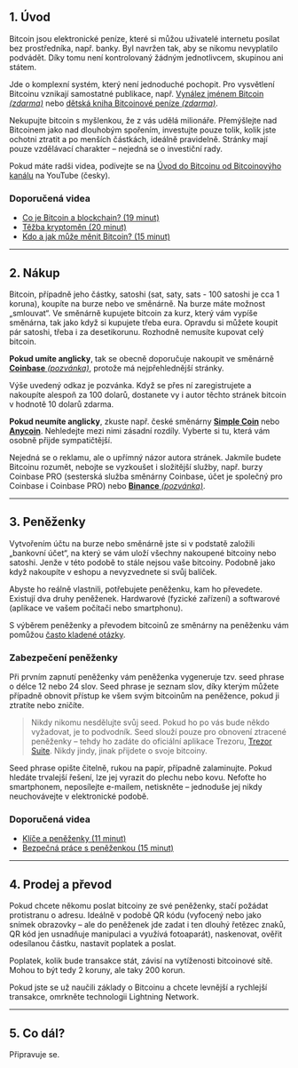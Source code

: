 ## 1. Úvod
Bitcoin jsou elektronické peníze, které si můžou uživatelé internetu posílat bez prostředníka, např. banky. Byl navržen tak, aby se nikomu nevyplatilo podvádět. Díky tomu není kontrolovaný žádným jednotlivcem, skupinou ani státem.

Jde o komplexní systém, který není jednoduché pochopit. Pro vysvětlení Bitcoinu vznikají samostatné publikace, např. [Vynález jménem Bitcoin *(zdarma)*](https://braiins.com/blog/vynalez-jmenem-bitcoin) nebo [dětská kniha Bitcoinové peníze *(zdarma)*](https://braiins.com/blog/bitcoinove-penize).‍

Nekupujte bitcoin s myšlenkou, že z vás udělá milionáře. Přemýšlejte nad Bitcoinem jako nad dlouhobým spořením, investujte pouze tolik, kolik jste ochotni ztratit a po menších částkách, ideálně pravidelně. Stránky mají pouze vzdělávací charakter – nejedná se o investiční rady.

Pokud máte radši videa, podívejte se na [Úvod do Bitcoinu od Bitcoinovýho kanálu](https://www.youtube.com/watch?v=Z92ADb5i42s&list=PLiD1OrtvRy70RQ8k5HH0E3vHQPpEIJJhZ) na YouTube (česky).

### Doporučená videa
- [Co je Bitcoin a blockchain? (19 minut)](https://www.youtube.com/watch?v=KSKY1P9qLk4&list=PLiD1OrtvRy70RQ8k5HH0E3vHQPpEIJJhZ&index=5)
- [Těžba kryptoměn (20 minut)](https://www.youtube.com/watch?v=aSlEaZFoJmU&list=PLiD1OrtvRy70RQ8k5HH0E3vHQPpEIJJhZ&index=21)
- [Kdo a jak může měnit Bitcoin? (15 minut)](https://www.youtube.com/watch?v=z7e1Dw-0aEk&list=PLiD1OrtvRy70RQ8k5HH0E3vHQPpEIJJhZ&index=32)

___

## 2. Nákup
Bitcoin, případně jeho částky, satoshi (sat, saty, sats - 100 satoshi je cca 1 koruna), koupíte na burze nebo ve směnárně. Na burze máte možnost „smlouvat“. Ve směnárně kupujete bitcoin za kurz, který vám vypíše směnárna, tak jako když si kupujete třeba eura. Opravdu si můžete koupit pár satoshi, třeba i za desetikorunu. Rozhodně nemusíte kupovat celý bitcoin.


**Pokud umíte anglicky**, tak se obecně doporučuje nakoupit ve směnárně [**Coinbase** *(pozvánka)*](https://www.coinbase.com/join/kukla_g6), protože má nejpřehlednější stránky.

Výše uvedený odkaz je pozvánka. Když se přes ní zaregistrujete a nakoupíte alespoň za 100 dolarů, dostanete vy i autor těchto stránek bitcoin v hodnotě 10 dolarů zdarma.

**Pokud neumíte anglicky**, zkuste např. české směnárny [**Simple Coin**](http://simplecoin.eu) nebo [**Anycoin**](https://www.anycoin.cz). Nehledejte mezi nimi zásadní rozdíly. Vyberte si tu, která vám osobně přijde sympatičtější.

Nejedná se o reklamu, ale o upřímný názor autora stránek. Jakmile budete Bitcoinu rozumět, nebojte se vyzkoušet i složitější služby, např. burzy Coinbase PRO (sesterská služba směnárny Coinbase, účet je společný pro Coinbase i Coinbase PRO) nebo [**Binance** *(pozvánka)*](https://www.binance.com/en/register?ref=I7KS47QB).

___

## 3. Peněženky
Vytvořením účtu na burze nebo směnárně jste si v podstatě založili „bankovní účet“, na který se vám uloží všechny nakoupené bitcoiny nebo satoshi. Jenže v této podobě to stále nejsou vaše bitcoiny. Podobně jako když nakoupíte v eshopu a nevyzvednete si svůj balíček.

Abyste ho reálně vlastnili, potřebujete peněženku, kam ho převedete. Existují dva druhy peněženek. Hardwarové (fyzické zařízení) a softwarové (aplikace ve vašem počítači nebo smartphonu).

S výběrem peněženky a převodem bitcoinů ze směnárny na peněženku vám pomůžou [často kladené otázky](#penezenky-faq).

### Zabezpečení peněženky
Při prvním zapnutí peněženky vám peněženka vygeneruje tzv. seed phrase o délce 12 nebo 24 slov. Seed phrase je seznam slov, díky kterým můžete případně obnovit přístup ke všem svým bitcoinům na peněžence, pokud ji ztratíte nebo zničíte.

> Nikdy nikomu nesdělujte svůj seed. Pokud ho po vás bude někdo vyžadovat, je to podvodník. Seed slouží pouze pro obnovení ztracené peněženky – tehdy ho zadáte do oficiální aplikace Trezoru, [Trezor Suite](https://suite.trezor.io/). Nikdy jindy, jinak přijdete o svoje bitcoiny.

Seed phrase opište čitelně, rukou na papír, případně zalaminujte. Pokud hledáte trvalejší řešení, lze jej vyrazit do plechu nebo kovu. Nefoťte ho smartphonem, neposílejte e-mailem, netiskněte – jednoduše jej nikdy neuchovávejte v elektronické podobě.

### Doporučená videa
- [Klíče a peněženky (11 minut)](https://www.youtube.com/watch?v=4CqyY53dDJU&list=PLiD1OrtvRy70RQ8k5HH0E3vHQPpEIJJhZ&index=20)
- [Bezpečná práce s peněženkou (15 minut)](https://www.youtube.com/watch?v=55sn9T7QNbQ&list=PLiD1OrtvRy70RQ8k5HH0E3vHQPpEIJJhZ&index=55)

___

## 4. Prodej a převod
Pokud chcete někomu poslat bitcoiny ze své peněženky, stačí požádat protistranu o adresu. Ideálně v podobě QR kódu (vyfocený nebo jako snímek obrazovky – ale do peněženek jde zadat i ten dlouhý řetězec znaků, QR kód jen usnadňuje manipulaci a využívá fotoaparát), naskenovat, ověřit odesílanou částku, nastavit poplatek a poslat.

Poplatek, kolik bude transakce stát, závisí na vytíženosti bitcoinové sítě. Mohou to být tedy 2 koruny, ale taky 200 korun.

Pokud jste se už naučili základy o Bitcoinu a chcete levnější a rychlejší transakce, omrkněte technologii Lightning Network.

___

## 5. Co dál?
Připravuje se.
